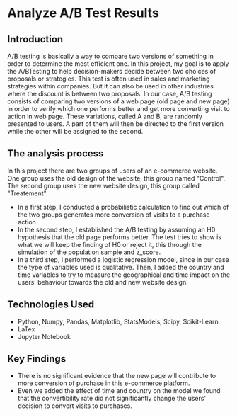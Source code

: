 # Analyze A/B Test Results

## Introduction
A/B testing is basically a way to compare two versions of something in order to determine the most efficient one. In this project, my goal is to apply the A/BTesting to help decision-makers decide between two choices of proposals or strategies. 
This test is often used in sales and marketing strategies within companies. But it can also be used in other industries where the discount is between two proposals. In our case, A/B testing consists of comparing two versions of a web page (old page and new page) in order to verify which one performs better and get more converting visit to action in web page. These variations, called A and B, are randomly presented to users. A part of them will then be directed to the first version while the other will be assigned to the second.

## The analysis process
In this project there are two groups of users of an e-commerce website. One group uses the old design of the website, this group named "Control". The second group uses the new website design, this group called "Treatement".
- In a first step, I conducted a probabilistic calculation to find out which of the two groups generates more conversion of visits to a purchase action.</br>
- In the second step, I established the A/B testing by assuming an H0 hypothesis that the old page performs better. The test tries to show is what we will keep the finding of H0 or reject it, this through the simulation of the population sample and z_score.
- In a third step, I performed a logistic regression model, since in our case the type of variables used is qualitative. Then, I added the country and time variables to try to measure the geographical and time impact on the users' behaviour towards the old and new website design.

## Technologies Used
- Python, Numpy, Pandas, Matplotlib, StatsModels, Scipy, Scikit-Learn
- LaTex
- Jupyter Notebook

## Key Findings
- There is no significant evidence that the new page will contribute to more conversion of purchase in this e-commerce platform.
- Even we added the effect of time and country on the model we found that the convertibility rate did not significantly change the users' decision to convert visits to purchases.
